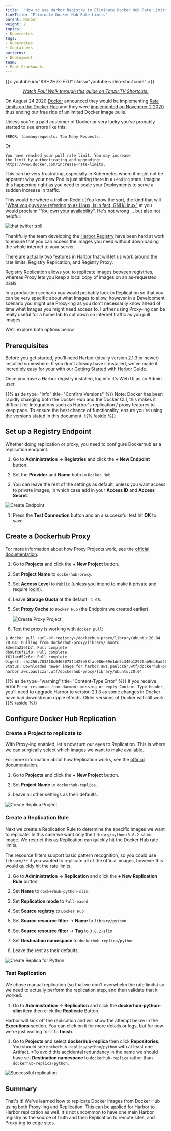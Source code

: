 ```yaml
---
title:  "How to use Harbor Registry to Eliminate Docker Hub Rate Limits"
linkTitle: "Eliminate Docker Hub Rate Limits"
parent: Harbor
weight: 2
topics:
- Kubernetes
tags:
- Kubernetes
- Containers
patterns:
- Deployment
team:
- Paul Czarkowski
---
```


{{< youtube id="KSH2Hzk-E7U" class="youtube-video-shortcode" >}}
<div align="center"><i><a href="https://www.youtube.com/watch?v=KSH2Hzk-E7U&feature=youtu.be">Watch Paul Walk through this guide on Tanzu.TV Shortcuts.</a></i></div>

On August 24 2020 [Docker](https://docker.com) announced they would be
implementing
[Rate Limits on the Docker Hub](https://www.docker.com/blog/scaling-docker-to-serve-millions-more-developers-network-egress/)
and they were
[implemented on November 2 2020](https://www.docker.com/blog/what-you-need-to-know-about-upcoming-docker-hub-rate-limiting/)
thus ending our free ride of unlimited Docker Image pulls.

Unless you're a paid customer of Docker or very lucky you've probably started to
see errors like this:

```
ERROR: toomanyrequests: Too Many Requests.
```

Or

```
You have reached your pull rate limit. You may increase
the limit by authenticating and upgrading:
https://www.docker.com/increase-rate-limits.
```

This can be very frustrating, especially in Kubernetes where it might not be
apparent why your new Pod is just sitting there in a `Pending` state. Imagine
this happening right as you need to scale your Deployments to serve a sudden
increase in traffic.

This would be where a troll on Reddit (You know the sort, the kind that will
"[What you guys are referring to as Linux, is in fact, GNU/Linux"](https://news.ycombinator.com/item?id=6277943)
at you would proclaim
"[You own your availability](https://www.whoownsmyavailability.com/)". He's not
wrong ... but also not helpful.

![that twitter troll](/images/guides/kubernetes/harbor-as-docker-proxy/tweet-who-owns-your-availability.png)

Thankfully the team developing the [Harbor Registry](https://goharbor.io/) have
been hard at work to ensure that you can access the images you need without
downloading the whole internet to your server.

There are actually two features in Harbor that will let us work around the rate
limits, Registry Replication, and Registry Proxy.

Registry Replication allows you to replicate images between registries, whereas
Proxy lets you keep a local copy of images on an as-requested basis.

In a production scenario you would probably look to Replication so that you can
be very specific about what Images to allow, however in a Development scenario
you might use Proxy-ing as you don't necessarily know ahead of time what Images
you might need access to. Further using Proxy-ing can be really useful for a
home lab to cut down on internet traffic as you pull images.

We'll explore both options below.

## Prerequisites

Before you get started, you'll need Harbor (ideally version 2.1.3 or newer)
installed somewhere. If you don't already have it installed, we've made it
incredibly easy for your with our [Getting Started with Harbor](../harbor-gs/)
Guide.

Once you have a Harbor registry installed, log into it's Web UI as an Admin user.

{{% aside type="info" title="Confirm Versions" %}}
Note: Docker has been rapidly changing both the Docker Hub and the Docker CLI,
this makes it difficult for Integrations such as Harbor's replication / proxy
features to keep pace. To ensure the best chance of functionality, ensure you're
using the versions stated in this document.
{{% /aside %}}

## Set up a Registry Endpoint

Whether doing replication or proxy, you need to configure Dockerhub as a
replication endpoint.

1. Go to **Administration** -> **Registries** and click the **+ New Endpoint** button.

1. Set the **Provider** and **Name** both to `Docker Hub`.

1. You can leave the rest of the settings as default, unless you want access to
   private images, in which case add in your **Access ID** and **Access
   Secret**.

![Create Endpoint](/images/guides/kubernetes/harbor-as-docker-proxy/create-endpoint.png)

1. Press the **Test Connection** button and an a successful test hit **OK** to save.

## Create a Dockerhub Proxy

For more information about how Proxy Projects work, see the
[official documentation](https://goharbor.io/docs/2.1.0/administration/configure-proxy-cache/).

1. Go to **Projects** and click the **+ New Project** button.

1. Set **Project Name** to `dockerhub-proxy`.

1. Set **Access Level** to `Public` (unless you intend to make it private and require login).

1. Leave **Storage Quota** at the default `-1 GB`.

1. Set **Proxy Cache** to `Docker Hub` (the Endpoint we created earlier).

   ![Create Proxy Project](/images/guides/kubernetes/harbor-as-docker-proxy/create-proxy-project.png)

1. Test the proxy is working with `docker pull`:  

```bash
$ docker pull <url-of-registry>/dockerhub-proxy/library/ubuntu:20.04
20.04: Pulling from dockerhub-proxy/library/ubuntu
83ee3a23efb7: Pull complete
db98fc6f11f0: Pull complete
f611acd52c6c: Pull complete
Digest: sha256:703218c0465075f4425e58fac086e09e1de5c340b12976ab9eb8ad26615c3715
Status: Downloaded newer image for harbor.aws.paulczar.wtf/dockerhub-proxy/library/ubuntu:20.04
harbor.aws.paulczar.wtf/dockerhub-proxy/library/ubuntu:20.04
```

{{% aside type="warning" title="Content-Type Error" %}}
If you receive error
`Error response from daemon: missing or empty Content-Type header`, you'll need
to upgrade Harbor to version 2.1.3 as some changes in Docker have had downstream
ripple effects. Older versions of Docker will still work.
{{% /aside %}}

## Configure Docker Hub Replication

### Create a Project to replicate to

With Proxy-ing enabled, let's now turn our eyes to Replication. This is where we
can surgically select which images we want to make available.

For more information about how Replication works, see the
[official documentation](https://goharbor.io/docs/2.1.0/administration/configuring-replication/).

1. Go to **Projects** and click the **+ New Project** button.

1. Set **Project Name** to `dockerhub-replica`.

1. Leave all other settings as their defaults.

![Create Replica Project](/images/guides/kubernetes/harbor-as-docker-proxy/create-replica-project.png)

### Create a Replication Rule

Next we create a Replication Rule to determine the specific Images we want to
replicate. In this case we want only the `library/python:3.8.2-slim` image. We
restrict this as Replication can quickly hit the Docker Hub rate limits.

The resource filters support basic pattern recognition, so you could use
`library/**` if you wanted to replicate all of the official images, however this
would quickly hit the rate limits.

1. Go to **Administration** -> **Replication** and click the **+ New Replication Rule** button.

1. Set **Name** to `dockerhub-python-slim`

1. Set **Replication mode** to `Pull-based`

1. Set **Source registry** to `Docker Hub`

1. Set **Source resource filter** -> **Name** to `library/python`

1. Set **Source resource filter** -> **Tag** to `3.8.2-slim`

1. Set **Destination namespace** to `dockerhub-replica/python`

1. Leave the rest as their defaults.

![Create Replica for Python](/images/guides/kubernetes/harbor-as-docker-proxy/create-replica-python.png)

### Test Replication

We chose manual replication (so that we don't overwhelm the rate limits) so we
need to actually perform the replication step, and then validate that it worked.

1. Go to **Administration** -> **Replication** and click the
   **dockerhub-python-slim** item then click the **Replicate** Button.

Harbor will kick off the replication and will show the attempt below in the
**Executions** section. You can click on it for more details or logs, but for
now we're just waiting for it to **finish**.

1. Go to **Projects** and select **dockerhub-replica** then click
   **Repositories**. You should see `dockerhub-replica/python/python` with at
   least one Artifact. *To avoid this accidental redundancy in the name we
   should have set **Destination namespace** to `dockerhub-replica` rather than
   `dockerhub-replica/python`.

![Successful replication](/images/guides/kubernetes/harbor-as-docker-proxy/replica-success.png)

## Summary

That's it! We've learned how to replicate Docker images from Docker Hub using
both Proxy-ing and Replication. This can be applied for Harbor to Harbor
replication as well. It's not uncommon to have one main Harbor registry as the
source of truth and then Replication to remote sites, and Proxy-ing to edge
sites.
